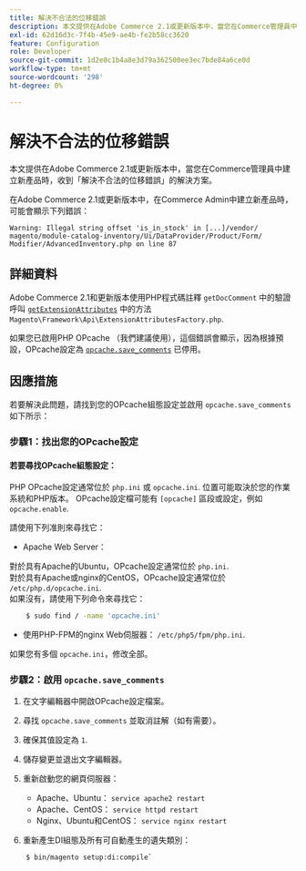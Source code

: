 ```yaml
---
title: 解決不合法的位移錯誤
description: 本文提供在Adobe Commerce 2.1或更新版本中，當您在Commerce管理員中建立新產品時，收到「解決不合法的位移錯誤」的解決方案。
exl-id: 62d16d3c-7f4b-45e9-ae4b-fe2b58cc3620
feature: Configuration
role: Developer
source-git-commit: 1d2e0c1b4a8e3d79a362500ee3ec7bde84a6ce0d
workflow-type: tm+mt
source-wordcount: '298'
ht-degree: 0%

---
```


# 解決不合法的位移錯誤

本文提供在Adobe Commerce 2.1或更新版本中，當您在Commerce管理員中建立新產品時，收到「解決不合法的位移錯誤」的解決方案。

在Adobe Commerce 2.1或更新版本中，在Commerce Admin中建立新產品時，可能會顯示下列錯誤：

```text
Warning: Illegal string offset 'is_in_stock' in [...]/vendor/
magento/module-catalog-inventory/Ui/DataProvider/Product/Form/
Modifier/AdvancedInventory.php on line 87
```

## 詳細資料

Adobe Commerce 2.1和更新版本使用PHP程式碼註釋 `getDocComment` 中的驗證呼叫 [`getExtensionAttributes`](https://github.com/magento/magento2/blob/2.3/lib/internal/Magento/Framework/Api/ExtensionAttributesFactory.php#L64-L73) 中的方法 `Magento\Framework\Api\ExtensionAttributesFactory.php`.

如果您已啟用PHP OPcache （我們建議使用），這個錯誤會顯示，因為根據預設，OPcache設定為 [`opcache.save_comments`](http://php.net/manual/en/opcache.configuration.php#ini.opcache.save_comments) 已停用。

## 因應措施

若要解決此問題，請找到您的OPcache組態設定並啟用 `opcache.save_comments` 如下所示：

### 步驟1：找出您的OPcache設定

#### 若要尋找OPcache組態設定：

PHP OPcache設定通常位於 `php.ini` 或 `opcache.ini`. 位置可能取決於您的作業系統和PHP版本。 OPcache設定檔可能有 `[opcache]` 區段或設定，例如 `opcache.enable`.

請使用下列准則來尋找它：

* Apache Web Server：<br>

對於具有Apache的Ubuntu，OPcache設定通常位於 `php.ini`.<br>
對於具有Apache或nginx的CentOS，OPcache設定通常位於 `/etc/php.d/opcache.ini`.<br>
如果沒有，請使用下列命令來尋找它：

```bash
    $ sudo find / -name 'opcache.ini'
```

* 使用PHP-FPM的nginx Web伺服器： `/etc/php5/fpm/php.ini`.

如果您有多個 `opcache.ini`，修改全部。


### 步驟2：啟用 `opcache.save_comments`

1. 在文字編輯器中開啟OPcache設定檔案。
1. 尋找 `opcache.save_comments` 並取消註解（如有需要）。
1. 確保其值設定為 `1`.
1. 儲存變更並退出文字編輯器。
1. 重新啟動您的網頁伺服器：

   * Apache、Ubuntu： `service apache2 restart`
   * Apache、CentOS： `service httpd restart`
   * Nginx、Ubuntu和CentOS： `service nginx restart`

1. 重新產生DI組態及所有可自動產生的遺失類別：

```bash
    $ bin/magento setup:di:compile`
```
